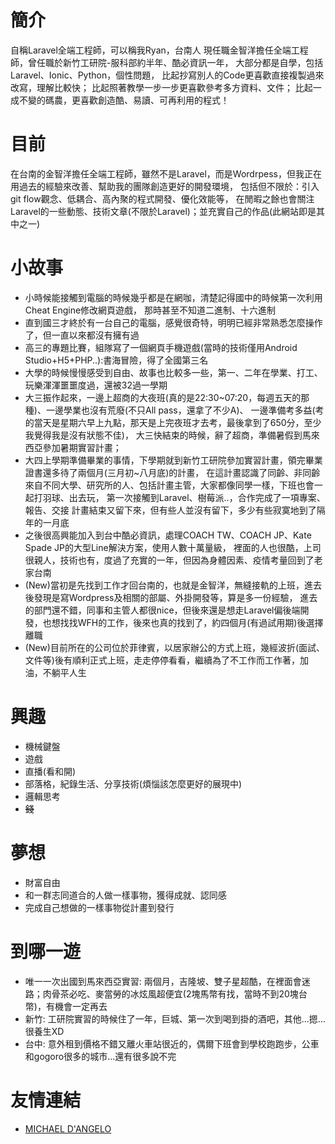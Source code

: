 
# 簡介

自稱Laravel全端工程師，可以稱我Ryan，台南人
現任職金智洋擔任全端工程師，曾任職於新竹工研院-服科部約半年、酷必資訊一年，
大部分都是自學，包括Laravel、Ionic、Python，個性問題，
比起抄寫別人的Code更喜歡直接複製過來改寫，理解比較快；
比起照著教學一步一步更喜歡參考多方資料、文件；
比起一成不變的碼農，更喜歡創造酷、易讀、可再利用的程式！

# 目前

在台南的金智洋擔任全端工程師，雖然不是Laravel，而是Wordrpess，但我正在用過去的經驗來改善、幫助我的團隊創造更好的開發環境，
包括但不限於：引入git flow觀念、低耦合、高內聚的程式開發、優化效能等，
在閒暇之餘也會關注Laravel的一些動態、技術文章(不限於Laravel)；並充實自己的作品(此網站即是其中之一)

# 小故事

- 小時候能接觸到電腦的時候幾乎都是在網咖，清楚記得國中的時候第一次利用Cheat Engine修改網頁遊戲，
那時甚至不知道二進制、十六進制
- 直到國三才終於有一台自己的電腦，感覺很奇特，明明已經非常熟悉怎麼操作了，但一直以來都沒有擁有過
- 高三的專題比賽，組隊寫了一個網頁手機遊戲(當時的技術僅用Android Studio+H5+PHP..):書海冒險，得了全國第三名
- 大學的時候慢慢感受到自由、故事也比較多一些，第一、二年在學業、打工、玩樂渾渾噩噩度過，還被32過一學期
- 大三振作起來，一邊上超商的大夜班(真的是22:30~07:20，每週五天的那種)、一邊學業也沒有荒廢(不只All pass，還拿了不少A)、
一邊準備考多益(考的當天是星期六早上九點，那天是上完夜班才去考，最後拿到了650分，至少我覺得我是沒有狀態不佳)，
大三快結束的時候，辭了超商，準備暑假到馬來西亞參加暑期實習計畫；
- 大四上學期準備畢業的事情，下學期就到新竹工研院參加實習計畫，領完畢業證書還多待了兩個月(三月初~八月底)的計畫，
在這計畫認識了同齡、非同齡來自不同大學、研究所的人、包括計畫主管，大家都像同學一樣，下班也會一起打羽球、出去玩，
第一次接觸到Laravel、樹莓派..，合作完成了一項專案、報告、交接
計畫結束又留下來，但有些人並沒有留下，多少有些寂寞地到了隔年的一月底
- 之後很高興能加入到台中酷必資訊，處理COACH TW、COACH JP、Kate Spade JP的大型Line解決方案，使用人數十萬量級，
裡面的人也很酷，上司很親人，技術也有，度過了充實的一年，但因為身體因素、疫情考量回到了老家台南
- (New)當初是先找到工作才回台南的，也就是金智洋，無縫接軌的上班，進去後發現是寫Wordpress及相關的部屬、外掛開發等，算是多一份經驗，
進去的部門還不錯，同事和主管人都很nice，但後來還是想走Laravel偏後端開發，也想找找WFH的工作，後來也真的找到了，約四個月(有過試用期)後選擇離職
- (New)目前所在的公司位於菲律賓，以居家辦公的方式上班，幾經波折(面試、文件等)後有順利正式上班，走走停停看看，繼續為了不工作而工作著，加油，不躺平人生

# 興趣

- 機械鍵盤
- 遊戲
- 直播(看和開)
- 部落格，紀錄生活、分享技術(煩惱該怎麼更好的展現中)
- 邏輯思考
- <strike>錢</strike>

# 夢想

- 財富自由
- 和一群志同道合的人做一樣事物，獲得成就、認同感
- 完成自己想做的一樣事物從計畫到發行

# 到哪一遊

- 唯一一次出國到馬來西亞實習: 兩個月，吉隆坡、雙子星超酷，在裡面會迷路；肉骨茶必吃、麥當勞的冰炫風超便宜(2塊馬幣有找，當時不到20塊台幣)，有機會一定再去
- 新竹: 工研院實習的時候住了一年，巨城、第一次到喝到掛的酒吧，其他...摁...很養生XD
- 台中: 意外租到價格不錯又離火車站很近的，偶爾下班會到學校跑跑步，公車和gogoro很多的城市...還有很多說不完

# 友情連結

- [MICHAEL D'ANGELO](https://mldangelo.com/)

